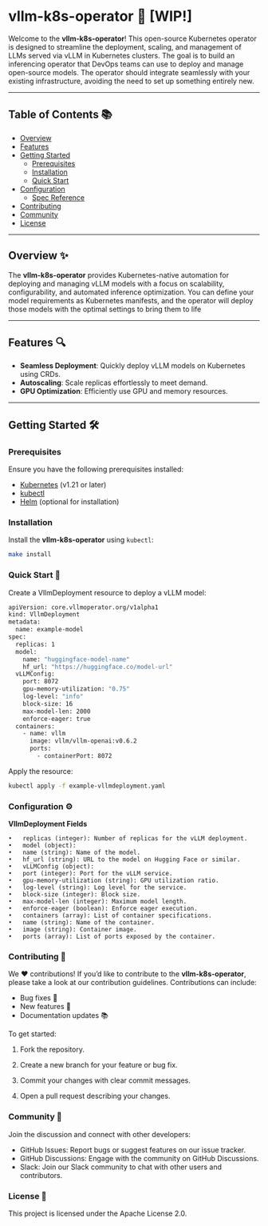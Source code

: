 # vllm-k8s-operator 🚀 [WIP!]

Welcome to the **vllm-k8s-operator**! This open-source Kubernetes operator is designed to streamline the deployment, scaling, and management of LLMs served via vLLM in Kubernetes clusters. The goal is to build an inferencing operator that DevOps teams can use to deploy and manage open-source models. The operator should integrate seamlessly with your existing infrastructure, avoiding the need to set up something entirely new.

---

## Table of Contents 📚

- [Overview](#overview)
- [Features](#features)
- [Getting Started](#getting-started)
  - [Prerequisites](#prerequisites)
  - [Installation](#installation)
  - [Quick Start](#quick-start)
- [Configuration](#configuration)
  - [Spec Reference](#spec-reference)
- [Contributing](#contributing)
- [Community](#community)
- [License](#license)

---

## Overview ✨

The **vllm-k8s-operator** provides Kubernetes-native automation for deploying and managing vLLM models with a focus on scalability, configurability, and automated inference optimization. You can define your model requirements as Kubernetes manifests, and the operator will deploy those models with the optimal settings to bring them to life

---

## Features 🔍

- **Seamless Deployment**: Quickly deploy vLLM models on Kubernetes using CRDs.
- **Autoscaling**: Scale replicas effortlessly to meet demand.
- **GPU Optimization**: Efficiently use GPU and memory resources.

---

## Getting Started 🛠️

### Prerequisites

Ensure you have the following prerequisites installed:

- [Kubernetes](https://kubernetes.io) (v1.21 or later)
- [kubectl](https://kubernetes.io/docs/tasks/tools/)
- [Helm](https://helm.sh/) (optional for installation)

### Installation

Install the **vllm-k8s-operator** using `kubectl`:

```bash
make install
```

### Quick Start 🚀

Create a VllmDeployment resource to deploy a vLLM model:

```bash
apiVersion: core.vllmoperator.org/v1alpha1
kind: VllmDeployment
metadata:
  name: example-model
spec:
  replicas: 1
  model:
    name: "huggingface-model-name"
    hf_url: "https://huggingface.co/model-url"
  vLLMConfig:
    port: 8072
    gpu-memory-utilization: "0.75"
    log-level: "info"
    block-size: 16
    max-model-len: 2000
    enforce-eager: true
  containers:
    - name: vllm
      image: vllm/vllm-openai:v0.6.2
      ports:
        - containerPort: 8072
```

Apply the resource:

```bash
kubectl apply -f example-vllmdeployment.yaml
```

### Configuration ⚙️

**VllmDeployment Fields**

    •	replicas (integer): Number of replicas for the vLLM deployment.
    •	model (object):
    •	name (string): Name of the model.
    •	hf_url (string): URL to the model on Hugging Face or similar.
    •	vLLMConfig (object):
    •	port (integer): Port for the vLLM service.
    •	gpu-memory-utilization (string): GPU utilization ratio.
    •	log-level (string): Log level for the service.
    •	block-size (integer): Block size.
    •	max-model-len (integer): Maximum model length.
    •	enforce-eager (boolean): Enforce eager execution.
    •	containers (array): List of container specifications.
    •	name (string): Name of the container.
    •	image (string): Container image.
    •	ports (array): List of ports exposed by the container.

### Contributing 🤝

We ❤️ contributions! If you’d like to contribute to the **vllm-k8s-operator**, please take a look at our contribution guidelines. Contributions can include:

- Bug fixes 🐛
- New features 🌟
- Documentation updates 📚

To get started:

1. Fork the repository.

2. Create a new branch for your feature or bug fix.

3. Commit your changes with clear commit messages.

4. Open a pull request describing your changes.

### Community 💬

Join the discussion and connect with other developers:

- GitHub Issues: Report bugs or suggest features on our issue tracker.
- GitHub Discussions: Engage with the community on GitHub Discussions.
- Slack: Join our Slack community to chat with other users and contributors.

### License 📜

This project is licensed under the Apache License 2.0.
